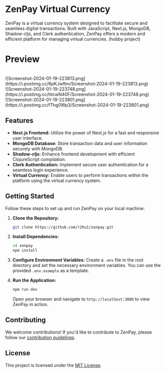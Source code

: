 # ZenPay Virtual Currency

ZenPay is a virtual currency system designed to facilitate secure and seamless digital transactions. Built with JavaScript, Next.js, MongoDB, Shadow-cljs, and Clerk authentication, ZenPay offers a modern and efficient platform for managing virtual currencies.
(hobby project)

# Preview
<br/>
![Screenshot-2024-01-19-223813.png](https://i.postimg.cc/6pKJwftm/Screenshot-2024-01-19-223813.png)
<br/>
![Screenshot-2024-01-19-223748.png](https://i.postimg.cc/htcwN40F/Screenshot-2024-01-19-223748.png)
<br/>
![Screenshot-2024-01-19-223801.png](https://i.postimg.cc/fThg0Wp3/Screenshot-2024-01-19-223801.png)
<br/>

## Features

- **Next.js Frontend:** Utilize the power of Next.js for a fast and responsive user interface.
- **MongoDB Database:** Store transaction data and user information securely with MongoDB.
- **Shadow-cljs:** Enhance frontend development with efficient ClojureScript compilation.
- **Clerk Authentication:** Implement secure user authentication for a seamless login experience.
- **Virtual Currency:** Enable users to perform transactions within the platform using the virtual currency system.

## Getting Started

Follow these steps to set up and run ZenPay on your local machine:

1. **Clone the Repository:**
   ```bash
   git clone https://github.com/r2hu1/zenpay.git
   ```

2. **Install Dependencies:**
   ```bash
   cd zenpay
   npm install
   ```

3. **Configure Environment Variables:**
   Create a `.env` file in the root directory and set the necessary environment variables. You can use the provided `.env.example` as a template.

4. **Run the Application:**
   ```bash
   npm run dev
   ```

   Open your browser and navigate to `http://localhost:3000` to view ZenPay in action.

## Contributing

We welcome contributions! If you'd like to contribute to ZenPay, please follow our [contribution guidelines](CONTRIBUTING.md).

## License

This project is licensed under the [MIT License](LICENSE).
